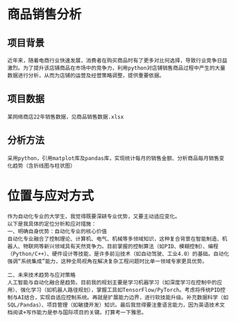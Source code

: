 # 商品销售分析

## 项目背景
    近年来，随着电商行业快速发展，消费者在购买商品时有了更多对比何选择，导致行业竞争日益激烈。为了提升该店铺商品在市场中的竞争力，利用python对店铺销售商品过程中产生的大量数据进行分析，从而为店铺的运营及经营策略调整，提供重要依据。
## 项目数据
    某网络商店22年销售数据，见商品销售数据.xlsx
## 分析方法
    采用python，引用matplot库及pandas库，实现统计每月的销售金额、分析商品每月销售变化趋势（含折线图与柱状图）

# 位置与应对方式
    作为自动化专业的大学生，我觉得既要深耕专业优势，又要主动适应变化。
    以下是我具体的定位分析和应对措施：
    一、明确自身优势：自动化专业的核心价值
    自动化专业融合了控制理论、计算机、电气、机械等多领域知识，这种复合背景在智能制造、机器人、物联网等新兴领域具有天然竞争力。目前掌握的控制算法（如PID、模糊控制）、编程（Python/C++）、硬件设计等技能，是许多前沿技术（如自动驾驶、工业4.0）的基础。自动化强调“系统集成”能力，这种全局视角在解决复杂工程问题时比单一领域专家更具优势。

    二、未来技术趋势与应对策略
    人工智能与自动化融合是趋势。目前我的规划主要是学习机器学习（如深度学习在控制中的应用）、强化学习（如机器人路径规划），掌握工具如TensorFlow/PyTorch。考虑将传统PID控制与AI结合，实现自适应控制系统。再就是扩展能力边界，进行软技能升级。补充数据科学（如SQL/Pandas）、项目管理（如敏捷开发）知识。最后我觉得要注重语言能力，因为英语技术文档阅读+写作能力是参与国际项目的关键。打算考一下雅思。